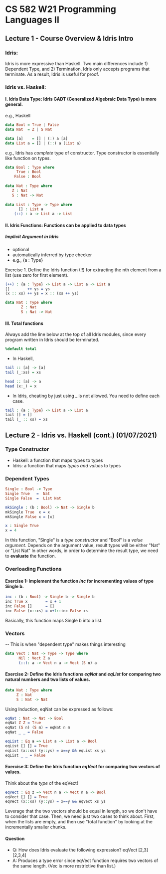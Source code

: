 # CS 582 W21 Programming Languages II
## Lecture 1 - Course Overview & Idris Intro

### Idris:
Idris is more expressive than Haskell. Two main differences include 1) Dependent Type, and 2) Termination.
Idris only accepts programs that terminate.
As a result, Idris is useful for proof.

### Idris vs. Haskell:
#### I. Idris Data Type: Idris GADT (Generalized Algebraic Data Type) is more general.

e.g., Haskell 

```Haskell
data Bool = True | False
data Nat  = Z | S Nat

data [a]    = [] | (:) a [a]
data List a = [] | (::) a (List a)
```

e.g., Idris has *complete* type of constructor. Type constructor is essentially like function on types.

```Idris
data Bool : Type where 
     True : Bool 
    False : Bool
    
data Nat : Type where
   Z : Nat 
   S : Nat -> Nat
   
data List : Type -> Type where 
      [] : List a
    (::) : a -> List a -> List 
```


#### II. Idris Functions: Functions can be applied to data types
##### Implicit Argument in Idris 
- optional
- automatically inferred by type checker 
- e.g., {a : Type}

Exercise 1. Define the Idris function (!!) for extracting the nth element from a list (use zero for first element).

```Idris
(++) : {a : Type} -> List a -> List a -> List a
[]        ++ ys = ys
(x :: xs) ++ ys = x :: (xs ++ ys)

data Nat : Type where
       Z : Nat
       S : Nat -> Nat
```

#### III. Total functions
Always add the line below at the top of all Idris modules, since every program written in Idris should be terminated.
```Idris
%default total
```
- In Haskell, 
```Haskell
tail :: [a] -> [a]
tail (_:xs) = xs

head :: [a] -> a
head (x:_) = x
```
- In Idris, cheating by just using _ is not allowed. You need to define each case.  
```Idris 
tail : {a : Type} -> List a -> List a
tail [] = [] 
tail (_ :: xs) = xs
```

## Lecture 2 - Idris vs. Haskell (cont.) (01/07/2021)
### Type Constructor
- Haskell: a function that maps types to types
- Idris: a function that maps *types and values* to types

### Dependent Types
```Idris
Single : Bool -> Type
Single True   =  Nat
Single False  =  List Nat
```

```Idris
mkSingle : (b : Bool) -> Nat -> Single b
mkSingle True  x = x
mkSingle False x = [x]
```

```Idris
x : Single True
x = 4
```
In this function, "Single" is a *type constructor* and "Bool" is a *value argument*. Depends on the argument value, result types will be either "Nat" or "List Nat"
In other words, in order to determine the result type, we need to **evaluate** the function.

### Overloading Functions

#### Exercise 1: Implement the function *inc* for incrementing values of type Single b.

```Idris
inc : (b : Bool) -> Single b -> Single b
inc True x        = x + 1
inc False []      = []
inc False (x::xs) = x+1::inc False xs
```
Basically, this function maps Single b into a list. 

### Vectors
-- This is when "dependent type" makes things interesting 

```Idris
data Vect : Nat -> Type -> Type where
      Nil : Vect Z a
      (::): a -> Vect n a -> Vect (S n) a
```

#### Exercise 2: Define the Idris functions *eqNat* and *eqList* for comparing two natural numbers and two lists of values.
```Idris
data Nat : Type where
     Z : Nat
     S : Nat -> Nat
```
Using Induction, eqNat can be expressed as follows:
```Idris
eqNat : Nat -> Nat -> Bool
eqNat Z Z = True
eqNat (S n) (S m) = eqNat n m
eqNat _ _ = False
```

```Idris 
eqList : Eq a => List a -> List a -> Bool
eqList [] [] = True
eqList (x::xs) (y::ys) = x==y && eqList xs ys 
eqList _ _ = False
```
#### Exercise 3: Define the Idris function *eqVect* for comparing two vectors of values.
Think about the *type* of the eqVect!

```Idris
eqVect : Eq z => Vect n a -> Vect n a -> Bool
eqVect [] [] = True
eqVect (x::xs) (y::ys) = x==y && eqVect xs ys
```

Leverage that the two vectors should be equal in length, so we don't have to consider that case. Then, we need just two cases to think about. First, when the lists are empty, and then use "total function" by looking at the incrementally smaller chunks.

#### Question
- Q: How does Idris evaluate the following expression? eqVect [2,3] [2,3,4]
- A: Produces a type error since eqVect function requires two vectors of the same length. (Vec is more restrictive than list.)
